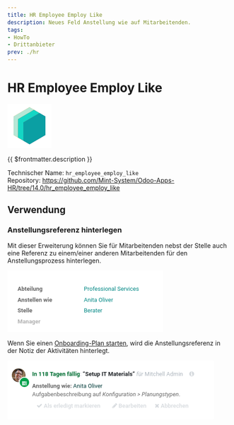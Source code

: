```yaml
---
title: HR Employee Employ Like
description: Neues Feld Anstellung wie auf Mitarbeitenden.
tags:
- HowTo
- Drittanbieter
prev: ./hr
---
```

# HR Employee Employ Like
![icon_oms_box](attachments/icons_odoo_mint_system.png)

{{ $frontmatter.description }}

Technischer Name: `hr_employee_employ_like`\
Repository: <https://github.com/Mint-System/Odoo-Apps-HR/tree/14.0/hr_employee_employ_like>

## Verwendung

### Anstellungsreferenz hinterlegen

Mit dieser Erweiterung können Sie für Mitarbeitenden nebst der Stelle auch eine Referenz zu einem/einer anderen Mitarbeitenden für den Anstellungsprozess hinterlegen.

![](attachments/HR%20Employee%20Employ%20Like.png)

Wenn Sie einen [Onboarding-Plan starten](HR%20Activities.md#Onboarding-Plan%20starten), wird die Anstellungsreferenz in der Notiz der Aktivitäten hinterlegt.

![](attachments/HR%20Employee%20Employ%20Like%20Plan.png)
